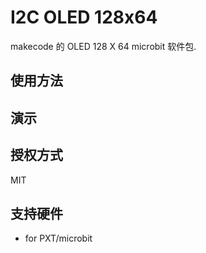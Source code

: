 ﻿# I2C OLED 128x64

makecode 的 OLED 128 X 64 microbit 软件包.   

## 使用方法

## 演示

## 授权方式

MIT

## 支持硬件

* for PXT/microbit

